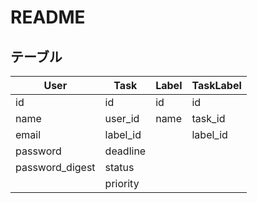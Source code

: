 # README

## テーブル
|User|Task|Label|TaskLabel|
|---|---|---|---|
|id|id|id|id|
|name|user_id|name|task_id|
|email|label_id||label_id|
|password|deadline|||
|password_digest|status|||
||priority|||

